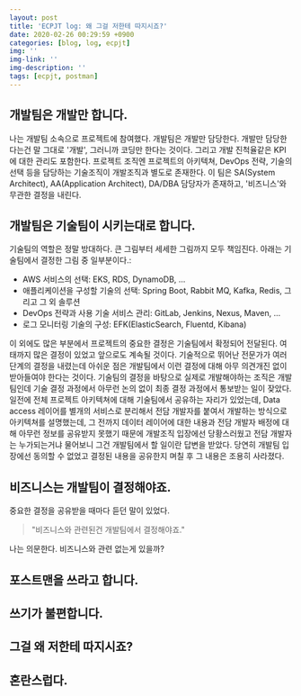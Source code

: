 ```yaml
---
layout: post
title: 'ECPJT log: 왜 그걸 저한테 따지시죠?'
date: 2020-02-26 00:29:59 +0900
categories: [blog, log, ecpjt]
img: ''
img-link: ''
img-description: ''
tags: [ecpjt, postman]
---
```


## 개발팀은 개발만 합니다.

나는 개발팀 소속으로 프로젝트에 참여했다. 개발팀은 개발만 담당한다. 개발만 담당한다는건 말 그대로 '개발', 그러니까 코딩만 한다는 것이다. 그리고 개발 진척율같은 KPI에 대한 관리도 포함한다. 프로젝트 조직엔 프로젝트의 아키텍쳐, DevOps 전략, 기술의 선택 등을 담당하는 기술조직이 개발조직과 별도로 존재한다. 이 팀은 SA(System Architect), AA(Application Architect), DA/DBA 담당자가 존재하고, '비즈니스'와 무관한 결정을 내린다.

## 개발팀은 기술팀이 시키는대로 합니다.

기술팀의 역할은 정말 방대하다. 큰 그림부터 세세한 그림까지 모두 책임진다. 아래는 기술팀에서 결정한 그림 중 일부분이다.:

* AWS 서비스의 선택: EKS, RDS, DynamoDB, ...
* 애플리케이션을 구성할 기술의 선택: Spring Boot, Rabbit MQ, Kafka, Redis, 그리고 그 외 솔루션
* DevOps 전략과 사용 기술 서비스 관리: GitLab, Jenkins, Nexus, Maven, ...
* 로그 모니터링 기술의 구성: EFK(ElasticSearch, Fluentd, Kibana)

이 외에도 많은 부분에서 프로젝트의 중요한 결정은 기술팀에서 확정되어 전달된다. 여태까지 많은 결정이 있었고 앞으로도 계속될 것이다. 기술적으로 뛰어난 전문가가 여러 단계의 결정을 내렸는데 아쉬운 점은 개발팀에서 이런 결정에 대해 아무 의견개진 없이 받아들여야 한다는 것이다. 기술팀의 결정을 바탕으로 실제로 개발해야하는 조직은 개발팀인데 기술 결정 과정에서 아무런 논의 없이 최종 결정 과정에서 통보받는 일이 잦았다. 일전에 전체 프로젝트 아키텍쳐에 대해 기술팀에서 공유하는 자리가 있었는데, Data access 레이어를 별개의 서비스로 분리해서 전담 개발자를 붙여서 개발하는 방식으로 아키텍쳐를 설명했는데, 그 전까지 데이터 레이어에 대한 내용과 전담 개발자 배정에 대해 아무런 정보를 공유받지 못했기 때문에 개발조직 입장에선 당황스러웠고 전담 개발자는 누가되는거냐 물어보니 그건 개발팀에서 할 일이란 답변을 받았다. 당연히 개발팀 입장에선 동의할 수 없었고 결정된 내용을 공유한지 며칠 후 그 내용은 조용히 사라졌다.

## 비즈니스는 개발팀이 결정해야죠.

중요한 결정을 공유받을 때마다 듣던 말이 있었다. 

> "비즈니스와 관련된건 개발팀에서 결정해야죠."

나는 의문한다. 비즈니스와 관련 없는게 있을까? 

## 포스트맨을 쓰라고 합니다.

## 쓰기가 불편합니다.

## 그걸 왜 저한테 따지시죠?

## 혼란스럽다.